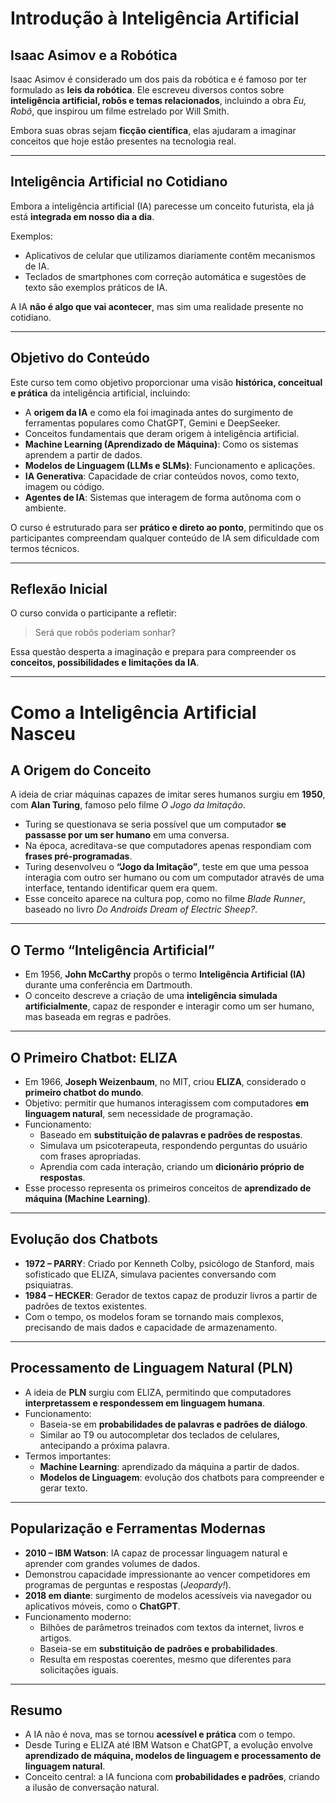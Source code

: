 # Introdução à Inteligência Artificial

## Isaac Asimov e a Robótica
Isaac Asimov é considerado um dos pais da robótica e é famoso por ter formulado as **leis da robótica**. Ele escreveu diversos contos sobre **inteligência artificial, robôs e temas relacionados**, incluindo a obra *Eu, Robô*, que inspirou um filme estrelado por Will Smith.  

Embora suas obras sejam **ficção científica**, elas ajudaram a imaginar conceitos que hoje estão presentes na tecnologia real.

---

## Inteligência Artificial no Cotidiano
Embora a inteligência artificial (IA) parecesse um conceito futurista, ela já está **integrada em nosso dia a dia**.  

Exemplos:
- Aplicativos de celular que utilizamos diariamente contêm mecanismos de IA.
- Teclados de smartphones com correção automática e sugestões de texto são exemplos práticos de IA.

A IA **não é algo que vai acontecer**, mas sim uma realidade presente no cotidiano.

---

## Objetivo do Conteúdo
Este curso tem como objetivo proporcionar uma visão **histórica, conceitual e prática** da inteligência artificial, incluindo:  
- A **origem da IA** e como ela foi imaginada antes do surgimento de ferramentas populares como ChatGPT, Gemini e DeepSeeker.  
- Conceitos fundamentais que deram origem à inteligência artificial.  
- **Machine Learning (Aprendizado de Máquina)**: Como os sistemas aprendem a partir de dados.  
- **Modelos de Linguagem (LLMs e SLMs)**: Funcionamento e aplicações.  
- **IA Generativa**: Capacidade de criar conteúdos novos, como texto, imagem ou código.  
- **Agentes de IA**: Sistemas que interagem de forma autônoma com o ambiente.  

O curso é estruturado para ser **prático e direto ao ponto**, permitindo que os participantes compreendam qualquer conteúdo de IA sem dificuldade com termos técnicos.

---

## Reflexão Inicial
O curso convida o participante a refletir:  
> Será que robôs poderiam sonhar?  

Essa questão desperta a imaginação e prepara para compreender os **conceitos, possibilidades e limitações da IA**.

---
# Como a Inteligência Artificial Nasceu

## A Origem do Conceito
A ideia de criar máquinas capazes de imitar seres humanos surgiu em **1950**, com **Alan Turing**, famoso pelo filme *O Jogo da Imitação*.  

- Turing se questionava se seria possível que um computador **se passasse por um ser humano** em uma conversa.  
- Na época, acreditava-se que computadores apenas respondiam com **frases pré-programadas**.  
- Turing desenvolveu o **“Jogo da Imitação”**, teste em que uma pessoa interagia com outro ser humano ou com um computador através de uma interface, tentando identificar quem era quem.  
- Esse conceito aparece na cultura pop, como no filme *Blade Runner*, baseado no livro *Do Androids Dream of Electric Sheep?*.

---

## O Termo “Inteligência Artificial”
- Em 1956, **John McCarthy** propôs o termo **Inteligência Artificial (IA)** durante uma conferência em Dartmouth.  
- O conceito descreve a criação de uma **inteligência simulada artificialmente**, capaz de responder e interagir como um ser humano, mas baseada em regras e padrões.

---

## O Primeiro Chatbot: ELIZA
- Em 1966, **Joseph Weizenbaum**, no MIT, criou **ELIZA**, considerado o **primeiro chatbot do mundo**.  
- Objetivo: permitir que humanos interagissem com computadores **em linguagem natural**, sem necessidade de programação.  
- Funcionamento:  
  - Baseado em **substituição de palavras e padrões de respostas**.  
  - Simulava um psicoterapeuta, respondendo perguntas do usuário com frases apropriadas.  
  - Aprendia com cada interação, criando um **dicionário próprio de respostas**.  
- Esse processo representa os primeiros conceitos de **aprendizado de máquina (Machine Learning)**.

---

## Evolução dos Chatbots
- **1972 – PARRY**: Criado por Kenneth Colby, psicólogo de Stanford, mais sofisticado que ELIZA, simulava pacientes conversando com psiquiatras.  
- **1984 – HECKER**: Gerador de textos capaz de produzir livros a partir de padrões de textos existentes.  
- Com o tempo, os modelos foram se tornando mais complexos, precisando de mais dados e capacidade de armazenamento.

---

## Processamento de Linguagem Natural (PLN)
- A ideia de **PLN** surgiu com ELIZA, permitindo que computadores **interpretassem e respondessem em linguagem humana**.  
- Funcionamento:  
  - Baseia-se em **probabilidades de palavras e padrões de diálogo**.  
  - Similar ao T9 ou autocompletar dos teclados de celulares, antecipando a próxima palavra.  
- Termos importantes:  
  - **Machine Learning**: aprendizado da máquina a partir de dados.  
  - **Modelos de Linguagem**: evolução dos chatbots para compreender e gerar texto.

---

## Popularização e Ferramentas Modernas
- **2010 – IBM Watson**: IA capaz de processar linguagem natural e aprender com grandes volumes de dados.  
- Demonstrou capacidade impressionante ao vencer competidores em programas de perguntas e respostas (*Jeopardy!*).  
- **2018 em diante**: surgimento de modelos acessíveis via navegador ou aplicativos móveis, como o **ChatGPT**.  
- Funcionamento moderno:  
  - Bilhões de parâmetros treinados com textos da internet, livros e artigos.  
  - Baseia-se em **substituição de padrões e probabilidades**.  
  - Resulta em respostas coerentes, mesmo que diferentes para solicitações iguais.

---

## Resumo
- A IA não é nova, mas se tornou **acessível e prática** com o tempo.  
- Desde Turing e ELIZA até IBM Watson e ChatGPT, a evolução envolve **aprendizado de máquina, modelos de linguagem e processamento de linguagem natural**.  
- Conceito central: a IA funciona com **probabilidades e padrões**, criando a ilusão de conversação natural.
